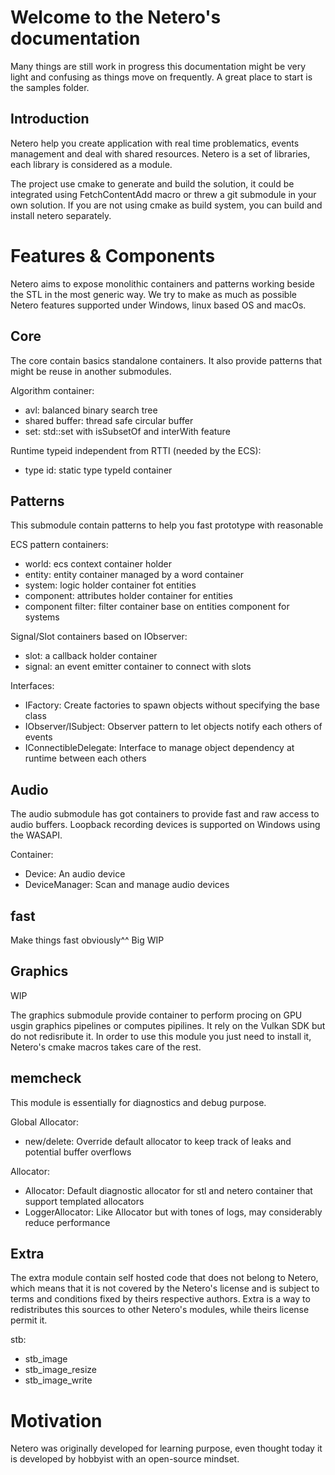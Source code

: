 
# Welcome to the Netero's documentation

Many things are still work in progress this documentation might be very light and confusing as things move on frequently.
A great place to start is the samples folder.

## Introduction

Netero help you create application with real time problematics, events management and deal with shared resources.
Netero is a set of libraries, each library is considered as a module.

The project use cmake to generate and build the solution, it could be integrated
using FetchContentAdd macro or threw a git submodule in your own solution. If you
are not using cmake as build system, you can build and install netero separately.

# Features & Components 

Netero aims to expose monolithic containers and patterns working beside the STL
in the most generic way. We try to make as much as possible Netero features supported
under Windows, linux based OS and macOs.

## Core

The core contain basics standalone containers. It also provide patterns that might be reuse in another submodules.

Algorithm container:
 * avl: balanced binary search tree
 * shared buffer: thread safe circular buffer
 * set: std::set with isSubsetOf and interWith feature
 
Runtime typeid independent from RTTI (needed by the ECS):
 * type id: static type typeId container

## Patterns

This submodule contain patterns to help you fast prototype with reasonable  

ECS pattern containers:
 * world: ecs context container holder
 * entity: entity container managed by a word container
 * system: logic holder container fot entities
 * component: attributes holder container for entities
 * component filter: filter container base on entities component for systems
 
Signal/Slot containers based on IObserver:
 * slot: a callback holder container
 * signal: an event emitter container to connect with slots 
 
Interfaces:
 * IFactory: Create factories to spawn objects without specifying the base class
 * IObserver/ISubject: Observer pattern to let objects notify each others of events
 * IConnectibleDelegate: Interface to manage object dependency at runtime between each others

## Audio

The audio submodule has got containers to provide fast and raw access to audio buffers.
Loopback recording devices is supported on Windows using the WASAPI.

Container:
 * Device: An audio device
 * DeviceManager: Scan and manage audio devices

## fast

Make things fast obviously^^
Big WIP

## Graphics

WIP

The graphics submodule provide container to perform procing on GPU usgin graphics pipelines or computes pipilines.
It rely on the Vulkan SDK but do not redisribute it.
In order to use this module you just need to install it, Netero's cmake macros takes care of the rest.

## memcheck

This module is essentially for diagnostics and debug purpose.

Global Allocator:
 * new/delete: Override default allocator to keep track of leaks and potential buffer overflows
 
 Allocator:
  * Allocator: Default diagnostic allocator for stl and netero container that support templated allocators
  * LoggerAllocator: Like Allocator but with tones of logs, may considerably reduce performance

## Extra

The extra module contain self hosted code that does not belong to Netero, which means that it is not
covered by the Netero's license and is subject to terms and conditions fixed by theirs respective authors.
Extra is a way to redistributes this sources to other Netero's modules, while theirs license permit it.

stb:
 * stb_image
 * stb_image_resize
 * stb_image_write

# Motivation

Netero was originally developed for learning purpose, even thought today it is developed by hobbyist with an open-source mindset.
